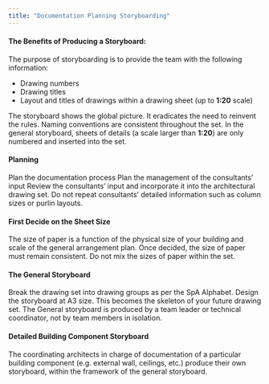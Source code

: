 ```yaml
---
title: "Documentation Planning Storyboarding"
---
```

#### The Benefits of Producing a Storyboard:

The purpose of storyboarding is to provide the team with
the following information:
- Drawing numbers
- Drawing titles
- Layout and titles of drawings within a drawing sheet (up to **1:20** scale)

The storyboard shows the global picture.
It eradicates the need to reinvent the rules.
Naming conventions are consistent throughout the set.
In the general storyboard, sheets of details (a scale larger than **1:20**) are only numbered and inserted into the set.

#### Planning

Plan the documentation process
Plan the management of the consultants’ input
Review the consultants’ input and incorporate it into the architectural drawing set.
Do not repeat consultants’ detailed information such as column sizes or purlin layouts.

#### First Decide on the Sheet Size

The size of paper is a function of the physical size of your building and scale of the general arrangement plan. Once decided, the size of paper must remain consistent.
Do not mix the sizes of paper within the set.

#### The General Storyboard

Break the drawing set into drawing groups as per the SpA Alphabet. Design the storyboard at A3 size. This becomes the skeleton of your future drawing set. The General storyboard is produced by a team leader or technical coordinator, not by team members in isolation.

#### Detailed Building Component Storyboard

The coordinating architects in charge of documentation of a particular building component (e.g. external wall, ceilings, etc.) produce their own storyboard, within the framework of the general storyboard.